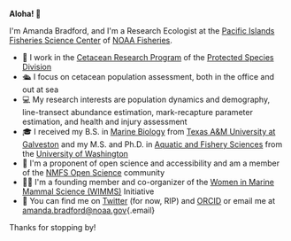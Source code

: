 **Aloha! 👋**

I'm Amanda Bradford, and I'm a Research Ecologist at the [Pacific Islands Fisheries Science Center](https://www.fisheries.noaa.gov/about/pacific-islands-fisheries-science-center) of [NOAA Fisheries](https://www.fisheries.noaa.gov/).

-   🐬 I work in the [Cetacean Research Program](https://www.fisheries.noaa.gov/pacific-islands/science-data/whale-and-dolphin-surveys-pacific-islands) of the [Protected Species Division](https://www.fisheries.noaa.gov/pacific-islands/science-data/providing-science-protect-marine-species)
-   🛳️ I focus on cetacean population assessment, both in the office and out at sea
-   💻 My research interests are population dynamics and demography, line-transect abundance estimation, mark-recapture parameter estimation, and health and injury assessment
-   🎓 I received my B.S. in [Marine Biology](https://www.tamug.edu/marb/index.html) from [Texas A&M University at Galveston](https://www.tamug.edu/) and my M.S. and Ph.D. in [Aquatic and Fishery Sciences](https://fish.uw.edu/) from the [University of Washington](http://www.washington.edu/)
-   🚀 I'm a proponent of open science and accessibility and am a member of the [NMFS Open Science](https://nmfs-opensci.github.io/) community
-   🙋‍♀️ I'm a founding member and co-organizer of the [Women in Marine Mammal Science (WIMMS)](https://wimms.weebly.com/) Initiative
-   👀 You can find me on [Twitter](https://twitter.com/amandalbradford) (for now, RIP) and [ORCID](https://orcid.org/0000-0002-3236-834X) or email me at [amanda.bradford\@noaa.gov](mailto:amanda.bradford@noaa.gov){.email}

Thanks for stopping by!
